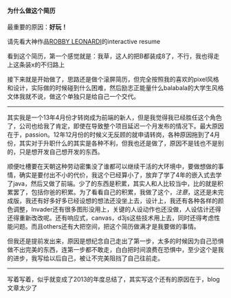#### 为什么做这个简历

最重要的原因：**好玩！**

请先看大神作品[ROBBY LEONARDI](http://www.rleonardi.com/interactive-resume/)的interactive resume

看到这个简历，第一个感觉就是：我草，这人的把B都装成8了，不行，我也得走上这条装x的不归路上

接下来就是开始做了，思路还是做个滚屏简历，但完全按照我的喜欢的pixel风格和设计，实际做的时候碰到什么困难，然后励志正能量什么balabala的大学生风格文体我就不说，做这个单独只是给自己一个交代。

---
其实我是一个13年4月份才转岗成为前端的新人，但是我觉得我已经胜任这个角色了，公司也给我了肯定，即使在导致整个项目延迟一个月发布的情况下。最大原因在于，passion。12年12月份的时候义无反顾的就申请转岗，各种原因拖到了4月份，其实对于升职什么的其实是各种不利，但我也还是做了，原因不是钱也不是别的，只是想开发自己想开发的东西。

顺便吐槽要在天朝这种劳动密集没了谁都可以继续干活的大环境中，要做想做的事情，确实是要付出不小的代价，我这个已经算小了，放弃了学了4年的嵌入式去学了java，然后又做了前端。少了的东西是积累，其实人和人比较当中，比的就是积累罢了，包括你爸的积累。为了看看自己的积累，我做了这个，*注意*，这还是未完成版，我还有好多好多已经设想的想法还没坐上去，设计上，我还有各种各样的颜色调整，Invader还有很多图形没用上，关键的人设动作也还没做，人设估计还得还得重新改改呢。还有响应式，canvas，d3js这些技术用上去，同时还得考虑性能问题。而且others还有大把空间，把这个简历做满才是我要做的事情。

但我还是提前发出来，原因是想纪念自己走出了第一步，太多的时候因为自己恐惧做不出完美的东西，连第一步都不敢走，白白把时间浪费在恐惧中，至少这个是我的进步，我写给以后自己，被让不完美阻挡了自己往前走。

---
写着写着，似乎就变成了2013的年度总结了，其实写这个还有的原因在于，blog文章太少了

